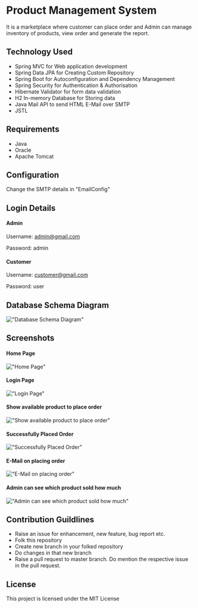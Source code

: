 # Product Management System

It is a marketplace where customer can place order and Admin can manage inventory of products, view order and generate the report.

## Technology Used
-   Spring MVC for Web application development
-   Spring Data JPA for Creating Custom Repository
-   Spring Boot for Autoconfiguration and Dependency Management
-   Spring Security for Authentication & Authorisation
-   Hibernate Validator for form data validation
-   H2 In-memory Database for Storing data
-   Java Mail API to send HTML E-Mail over SMTP
-   JSTL

## Requirements
-   Java
-   Oracle
-   Apache Tomcat

## Configuration
Change the SMTP details in "EmailConfig"

## Login Details

#### Admin
Username: admin@gmail.com

Password: admin

#### Customer
Username: customer@gmail.com

Password: user

## Database Schema Diagram

!["Database Schema Diagram"](https://github.com/anantjain6/ProductManagementSystem/blob/master/document/schema.png)

## Screenshots

#### Home Page
!["Home Page"](https://github.com/anantjain6/ProductManagementSystem/blob/master/document/Home.png)

#### Login Page
!["Login Page"](https://github.com/anantjain6/ProductManagementSystem/blob/master/document/Login.png)

#### Show available product to place order
!["Show available product to place order"](https://github.com/anantjain6/ProductManagementSystem/blob/master/document/Place_Order.png)

#### Successfully Placed Order
!["Successfully Placed Order"](https://github.com/anantjain6/ProductManagementSystem/blob/master/document/Order_Placed.png)

#### E-Mail on placing order
!["E-Mail on placing order"](https://github.com/anantjain6/ProductManagementSystem/blob/master/document/EMail.png)

#### Admin can see which product sold how much
!["Admin can see which product sold how much"](https://github.com/anantjain6/ProductManagementSystem/blob/master/document/Admin_Product_Report.png)

## Contribution Guildlines
-    Raise an issue for enhancement, new feature, bug report etc.
-    Folk this repository
-    Create new branch in your folked repository
-    Do changes in that new branch
-    Raise a pull request to master branch. Do mention the respective issue in the pull request.

## License

This project is licensed under the MIT License
